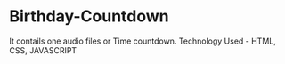 # Birthday-Countdown
 It contails one audio files or Time countdown.
 Technology Used - HTML, CSS, JAVASCRIPT

